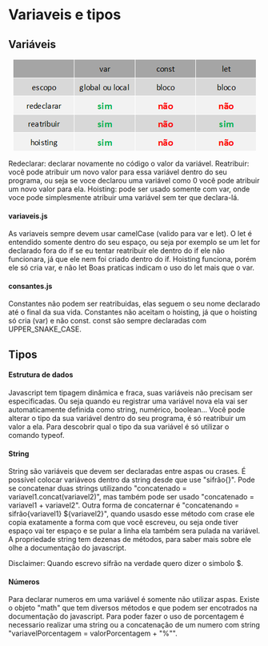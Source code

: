 # Variaveis e tipos

## Variáveis

<p align="center">
<img src="/assets/var,const,let.png">
</p>

Redeclarar: declarar novamente no código o valor da variável.
Reatribuir: você pode atribuir um novo valor para essa variável dentro do seu programa, ou seja se voce declarou uma variável como 0 você pode atribuir um novo valor para ela.
Hoisting: pode ser usado somente com var, onde voce pode simplesmente atribuir uma variável sem ter que declara-lá.

#### variaveis.js

As variaveis sempre devem usar camelCase (valido para var e let).
O let é entendido somente dentro do seu espaço, ou seja por exemplo se um let for declarado fora do if se eu tentar reatribuir ele dentro do if ele não funcionara, já que ele nem foi criado dentro do if.
Hoisting funciona, porém ele só cria var, e não let
Boas praticas indicam o uso do let mais que o var.

#### consantes.js

Constantes não podem ser reatribuidas, elas seguem o seu nome declarado até o final da sua vida.
Constantes não aceitam o hoisting, já que o hoisting só cria (var) e não const.
const são sempre declaradas com UPPER_SNAKE_CASE.

## Tipos

#### Estrutura de dados

Javascript tem tipagem dinâmica e fraca, suas variáveis não precisam ser especificadas. Ou seja quando eu registrar uma variável nova ela vai ser automaticamente definida como string, numérico, boolean...
Você pode alterar o tipo da sua variável dentro do seu programa, é só reatribuir um valor a ela.
Para descobrir qual o tipo da sua variável é só utilizar o comando typeof.

#### String

String são variáveis que devem ser declaradas entre aspas ou crases.
É possível colocar variáveos dentro da string desde que use "sifrão{}".
Pode se concatenar duas strings utilizando "concatenado = variavel1.concat(variavel2)", mas também pode ser usado "concatenado = variavel1 + variavel2".
Outra forma de concaternar é "concatenando = sifrão{variavel1} ${variavel2}", quando usasdo esse método com crase ele copia exatamente a forma com que você escreveu, ou seja onde tiver espaço vai ter espaço e se pular a linha ela também sera pulada na variável.
A propriedade string tem dezenas de métodos, para saber mais sobre ele olhe a documentação do javascript.

Disclaimer: Quando escrevo sifrão na verdade quero dizer o simbolo $.

#### Números

Para declarar numeros em uma variável é somente não utilizar aspas.
Existe o objeto "math" que tem diversos métodos e que podem ser encotrados na documentação do javascript.
Para poder fazer o uso de porcentagem é necessario realizar uma string ou a concatenação de um numero com string "variavelPorcentagem = valorPorcentagem + "%"".
